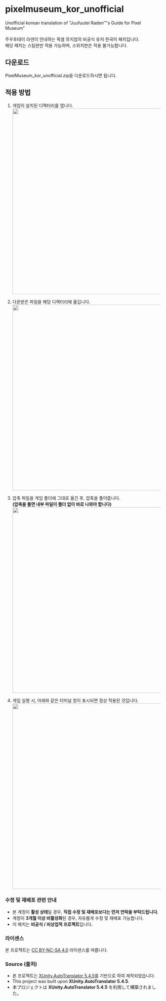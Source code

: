 # pixelmuseum_kor_unofficial
Unofficial korean translation of "Juufuutei Raden™'s Guide for Pixel Museum"<br>  
주우후테이 라덴이 안내하는 픽셀 뮤지엄의 비공식 유저 한국어 패치입니다.<br>
해당 패치는 스팀판만 적용 가능하며, 스위치판은 적용 불가능합니다.

## 다운로드
PixelMuseum_kor_unofficial.zip을 다운로드하시면 됩니다.

## 적용 방법

1. 게임이 설치된 디렉터리를 엽니다.  
   <img src="https://i.imgur.com/60mXIRL.jpeg" width="600"/>

2. 다운받은 파일을 해당 디렉터리에 옮깁니다.  
   <img src="https://i.imgur.com/2D40dJF.jpeg" width="600"/>

3. 압축 파일을 게임 폴더에 그대로 옮긴 후, 압축을 풀어줍니다.  
   **(압축을 풀면 내부 파일이 폴더 없이 바로 나와야 합니다)**  
   <img src="https://i.imgur.com/SKidN8W.jpeg" width="600"/>

4. 게임 실행 시, 아래와 같은 터미널 창이 표시되면 정상 적용된 것입니다.  
   <img src="https://i.imgur.com/xo8avXT.jpeg" width="600"/>

### 수정 및 재배포 관련 안내

- 본 계정이 **활성 상태**일 경우, **직접 수정 및 재배포보다는 먼저 연락을 부탁드립니다.**
- 계정이 **3개월 이상 비활성화**된 경우, 자유롭게 수정 및 재배포 가능합니다.
- 이 패치는 **비공식 / 비상업적 프로젝트**입니다.

### 라이센스

본 프로젝트는 [CC BY-NC-SA 4.0](https://creativecommons.org/licenses/by-nc-sa/4.0/deed.ko) 라이센스를 따릅니다.

### Source (출처)
- 본 프로젝트는 [XUnity.AutoTranslator 5.4.5](https://github.com/bbepis/XUnity.AutoTranslator/releases/tag/v5.4.5)를 기반으로 하여 제작되었습니다. <br>
- This project was built upon **XUnity.AutoTranslator 5.4.5**.<br>
- 本プロジェクトは **XUnity.AutoTranslator 5.4.5** を利用して構築されました。
